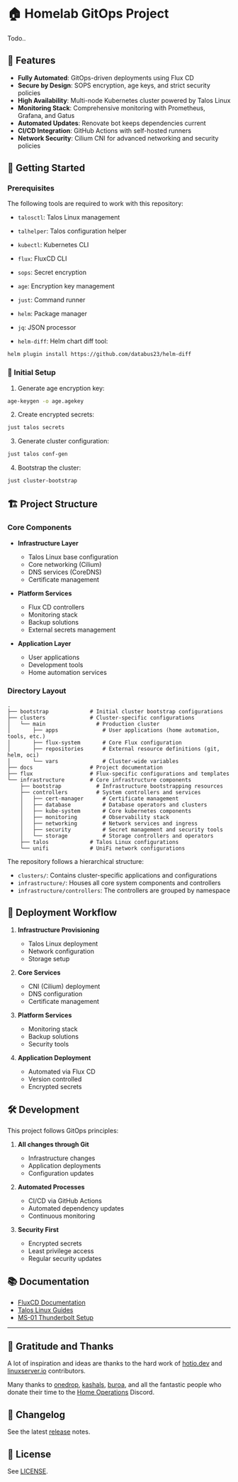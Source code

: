 # 🏠 Homelab GitOps Project

Todo..

## 🌟 Features

- **Fully Automated**: GitOps-driven deployments using Flux CD
- **Secure by Design**: SOPS encryption, age keys, and strict security policies
- **High Availability**: Multi-node Kubernetes cluster powered by Talos Linux
- **Monitoring Stack**: Comprehensive monitoring with Prometheus, Grafana, and Gatus
- **Automated Updates**: Renovate bot keeps dependencies current
- **CI/CD Integration**: GitHub Actions with self-hosted runners
- **Network Security**: Cilium CNI for advanced networking and security policies

## 🚀 Getting Started

### Prerequisites

The following tools are required to work with this repository:

- `talosctl`: Talos Linux management
- `talhelper`: Talos configuration helper
- `kubectl`: Kubernetes CLI
- `flux`: FluxCD CLI
- `sops`: Secret encryption
- `age`: Encryption key management
- `just`: Command runner
- `helm`: Package manager
- `jq`: JSON processor

- `helm-diff`: Helm chart diff tool:

```bash
helm plugin install https://github.com/databus23/helm-diff
```

### 🔧 Initial Setup

1. Generate age encryption key:

```bash
age-keygen -o age.agekey
```

2. Create encrypted secrets:

```bash
just talos secrets
```

3. Generate cluster configuration:

```bash
just talos conf-gen
```

4. Bootstrap the cluster:

```bash
just cluster-bootstrap
```


## 🏗️ Project Structure

### Core Components

- **Infrastructure Layer**
  - Talos Linux base configuration
  - Core networking (Cilium)
  - DNS services (CoreDNS)
  - Certificate management

- **Platform Services**
  - Flux CD controllers
  - Monitoring stack
  - Backup solutions
  - External secrets management

- **Application Layer**
  - User applications
  - Development tools
  - Home automation services

### Directory Layout

```shell
.
├── bootstrap             # Initial cluster bootstrap configurations
├── clusters              # Cluster-specific configurations
│   └── main                # Production cluster
│       ├── apps              # User applications (home automation, tools, etc.)
│       ├── flux-system       # Core Flux configuration
│       ├── repositories      # External resource definitions (git, helm, oci)
│       └── vars              # Cluster-wide variables
├── docs                  # Project documentation
├── flux                  # Flux-specific configurations and templates
└── infrastructure        # Core infrastructure components
    ├── bootstrap           # Infrastructure bootstrapping resources
    ├── controllers         # System controllers and services
    │   ├── cert-manager      # Certificate management
    │   ├── database          # Database operators and clusters
    │   ├── kube-system       # Core kubernetes components
    │   ├── monitoring        # Observability stack
    │   ├── networking        # Network services and ingress
    │   ├── security          # Secret management and security tools
    │   └── storage           # Storage controllers and operators
    ├── talos             # Talos Linux configurations
    └── unifi             # UniFi network configurations
```

The repository follows a hierarchical structure:

- `clusters/`: Contains cluster-specific applications and configurations
- `infrastructure/`: Houses all core system components and controllers
- `infrastructure/controllers`: The controllers are grouped by namespace

## 🔄 Deployment Workflow

1. **Infrastructure Provisioning**
   - Talos Linux deployment
   - Network configuration
   - Storage setup

2. **Core Services**
   - CNI (Cilium) deployment
   - DNS configuration
   - Certificate management

3. **Platform Services**
   - Monitoring stack
   - Backup solutions
   - Security tools

4. **Application Deployment**
   - Automated via Flux CD
   - Version controlled
   - Encrypted secrets

## 🛠️ Development

This project follows GitOps principles:

1. **All changes through Git**
   - Infrastructure changes
   - Application deployments
   - Configuration updates

2. **Automated Processes**
   - CI/CD via GitHub Actions
   - Automated dependency updates
   - Continuous monitoring

3. **Security First**
   - Encrypted secrets
   - Least privilege access
   - Regular security updates

## 📚 Documentation

- [FluxCD Documentation](https://fluxcd.io/flux/guides/repository-structure/)
- [Talos Linux Guides](https://www.talos.dev/latest/introduction/getting-started/)
- [MS-01 Thunderbolt Setup](https://gist.github.com/gavinmcfall/ea6cb1233d3a300e9f44caf65a32d519)

---

## 🙏 Gratitude and Thanks

A lot of inspiration and ideas are thanks to the hard work of [hotio.dev](https://hotio.dev) and [linuxserver.io](https://linuxserver.io) contributors.

Many thanks to [onedrop](https://github.com/onedr0p), [kashals](https://github.com/kashalls), [buroa](https://github.com/buroa), and all the fantastic people who donate their time to the [Home Operations](https://discord.gg/home-operations) Discord.

## 🚧 Changelog

See the latest [release](https://github.com/KyteProject/gitops-homelab/releases/latest) notes.

## 📝 License

See [LICENSE](./LICENSE).
